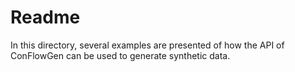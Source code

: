 # Readme

In this directory, several examples are presented of how the API of ConFlowGen can be used to generate synthetic data.
